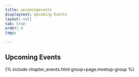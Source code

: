 ```yaml
---
title: upcomingevents
displaytext: Upcoming Events
layout: null
tab: true
order: 4
tags: 

---
```


## Upcoming Events

{% include chapter_events.html group=page.meetup-group %} 

